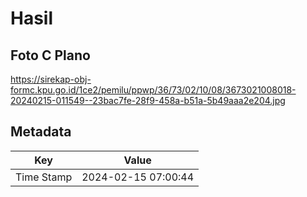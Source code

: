 # Hasil

## Foto C Plano

https://sirekap-obj-formc.kpu.go.id/1ce2/pemilu/ppwp/36/73/02/10/08/3673021008018-20240215-011549--23bac7fe-28f9-458a-b51a-5b49aaa2e204.jpg


## Metadata

| Key        | Value               |
| ---------- | ------------------- |
| Time Stamp | 2024-02-15 07:00:44 |



